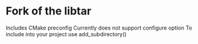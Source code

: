 # Fork of the libtar
Includes CMake preconfig
Currently does not support configure option
To include into your project use add_subdirectory()
